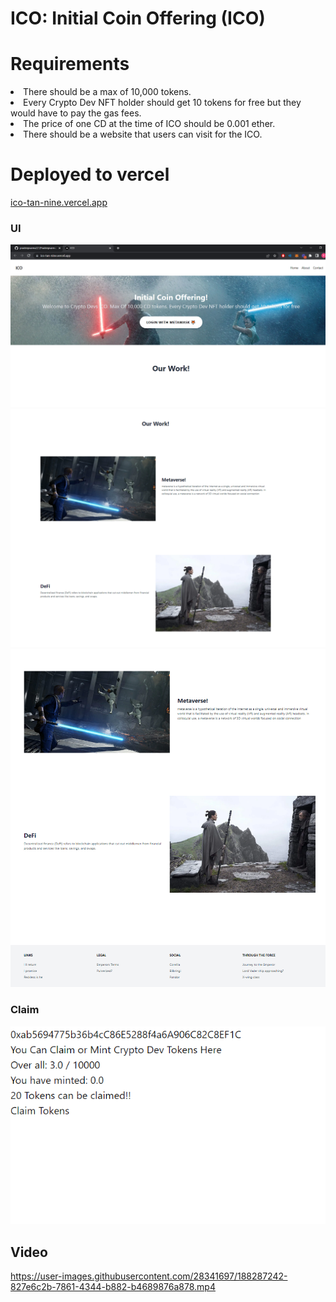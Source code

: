 # ICO: Initial Coin Offering (ICO)


# Requirements

<li> There should be a max of 10,000 tokens. </li>
<li> Every Crypto Dev NFT holder should get 10 tokens for free but they would have to pay the gas fees.  </li>
<li>The price of one CD at the time of ICO should be 0.001 ether. </li>
<li>There should be a website that users can visit for the ICO.  </li>


# Deployed to vercel
<a href="ico-tan-nine.vercel.app" target="_blank">ico-tan-nine.vercel.app</a>


### UI

![home](assets/1.png)
![home](assets/2.png)
![home](assets/3.png)

### Claim
![home](assets/claim.png)


## Video


https://user-images.githubusercontent.com/28341697/188287242-827e6c2b-7861-4344-b882-b4689876a878.mp4

